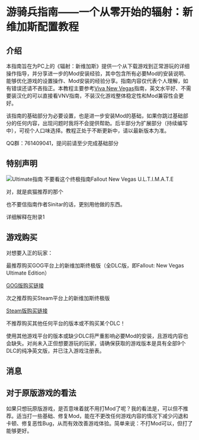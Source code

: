# 游骑兵指南——一个从零开始的辐射：新维加斯配置教程

## 介绍

本指南旨在为PC上的《辐射：新维加斯》提供一个从下载游戏到正常游玩的详细操作指导，并分享进一步的Mod安装经验，其中包含所有必要Mod的安装说明、能够优化游戏的设置操作、Mod安装的经验分享。指南内容仅代表个人理解，如有错误还请不吝指正。本教程主要参考[Viva New Vegas](https://vivanewvegas.moddinglinked.com/intro.html)指南，英文水平好、不需要装汉化的可以直接看VNV指南，不装汉化游戏整体稳定性和Mod兼容性会更好。

该指南的基础部分为必要设置，也是进一步安装Mod的基础，如果你跳过基础部分的任何内容，出现问题时我将不会提供帮助。后半部分为扩展部分（持续编写中），可视个人口味选择。教程正处于不断更新中，请以最新版本为准。

QQ群：761409041，提问前请至少完成基础部分

## 特别声明

![Ultimate指南](https://github.com/TIAIMM/RangerGuide/blob/main/img/sinitargaming.bmp)
不要看这个终极指南Fallout New Vegas U.L.T.I.M.A.T.E

对，就是疯猫推荐的那个

也不要信指南作者Sinitar的话，更别用他做的东西。

详细解释在附录1

## 游戏购买
对想要入正的玩家：

最推荐购买GOG平台上的新维加斯终极版（全DLC版，即Fallout: New Vegas Ultimate Edition）

​[GOG版购买链接](www.gog.com/zh/game/fallout_new_vegas_ultimate_edition)

次之推荐购买Steam平台上的新维加斯终极版

​​[Steam版购买链接](www.store.steampowered.com/sub/13435/)

不推荐购买其他任何平台的版本或不购买某个DLC！

使用其他游戏平台的版本或缺少DLC将严重影响必要Mod的安装，且游戏内容也会缺失。对尚未入正但想要游玩的玩家，请确保获取的游戏版本是具有全部9个DLC的纯净英文版，并已注入游戏注册表。

## 消息

## 对于原版游戏的看法

如果只想玩原版游戏，是否意味着就不用打Mod了呢？我的看法是，可以但不推荐。适当打一些基础、修复Mod，能在不更改任何游戏内容的情况下减少闪退和卡顿、修复恶性Bug，从而有效改善游戏体验。简单来说：不打Mod可以，但打了能够更好。
